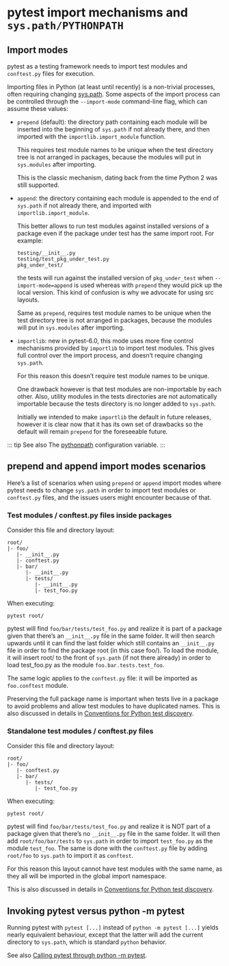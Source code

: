 # pytest import mechanisms and `sys.path/PYTHONPATH`

## Import modes

pytest as a testing framework needs to import test modules and `conftest.py` files for execution.

Importing files in Python (at least until recently) is a non-trivial processes, often requiring changing [sys.path](https://docs.python.org/3/library/sys.html#sys.path). Some aspects of the import process can be controlled through the `--import-mode` command-line flag, which can assume these values:

- `prepend` (default): the directory path containing each module will be inserted into the beginning of `sys.path` if not already there, and then imported with the `importlib.import_module` function.

    This requires test module names to be unique when the test directory tree is not arranged in packages, because the modules will put in `sys.modules` after importing.

    This is the classic mechanism, dating back from the time Python 2 was still supported.

- `append`: the directory containing each module is appended to the end of `sys.path` if not already there, and imported with `importlib.import_module`.

    This better allows to run test modules against installed versions of a package even if the package under test has the same import root. For example:

    ```shell
    testing/__init__.py
    testing/test_pkg_under_test.py
    pkg_under_test/
    ```

    the tests will run against the installed version of `pkg_under_test` when `--import-mode=append` is used whereas with `prepend` they would pick up the local version. This kind of confusion is why we advocate for using src layouts.

    Same as `prepend`, requires test module names to be unique when the test directory tree is not arranged in packages, because the modules will put in `sys.modules` after importing.

- `importlib`: new in pytest-6.0, this mode uses more fine control mechanisms provided by `importlib` to import test modules. This gives full control over the import process, and doesn’t require changing `sys.path`.

    For this reason this doesn’t require test module names to be unique.

    One drawback however is that test modules are non-importable by each other. Also, utility modules in the tests directories are not automatically importable because the tests directory is no longer added to `sys.path`.

    Initially we intended to make `importlib` the default in future releases, however it is clear now that it has its own set of drawbacks so the default will remain `prepend` for the foreseeable future.

::: tip See also
The [pythonpath](https://docs.pytest.org/en/latest/reference/reference.html#confval-pythonpath) configuration variable.
:::

## prepend and append import modes scenarios

Here’s a list of scenarios when using `prepend` or `append` import modes where pytest needs to change `sys.path` in order to import test modules or `conftest.py` files, and the issues users might encounter because of that.

### Test modules / conftest.py files inside packages

Consider this file and directory layout:

```shell
root/
|- foo/
   |- __init__.py
   |- conftest.py
   |- bar/
      |- __init__.py
      |- tests/
         |- __init__.py
         |- test_foo.py
```

When executing:

```shell
pytest root/
```

pytest will find `foo/bar/tests/test_foo.py` and realize it is part of a package given that there’s an `__init__.py` file in the same folder. It will then search upwards until it can find the last folder which still contains an `__init__.py` file in order to find the package root (in this case foo/). To load the module, it will insert root/ to the front of `sys.path` (if not there already) in order to load test_foo.py as the module `foo.bar.tests.test_foo`.

The same logic applies to the `conftest.py` file: it will be imported as `foo.conftest` module.

Preserving the full package name is important when tests live in a package to avoid problems and allow test modules to have duplicated names. This is also discussed in details in [Conventions for Python test discovery](https://docs.pytest.org/en/latest/explanation/goodpractices.html#test-discovery).

### Standalone test modules / conftest.py files

Consider this file and directory layout:

```shell
root/
|- foo/
   |- conftest.py
   |- bar/
      |- tests/
         |- test_foo.py
```

When executing:

```shell
pytest root/
```

pytest will find `foo/bar/tests/test_foo.py` and realize it is NOT part of a package given that there’s no `__init__.py` file in the same folder. It will then add `root/foo/bar/tests` to `sys.path` in order to import `test_foo.py` as the module `test_foo`. The same is done with the `conftest.py` file by adding `root/foo` to `sys.path` to import it as `conftest`.

For this reason this layout cannot have test modules with the same name, as they all will be imported in the global import namespace.

This is also discussed in details in [Conventions for Python test discovery](https://docs.pytest.org/en/latest/explanation/goodpractices.html#test-discovery).

## Invoking pytest versus python -m pytest

Running pytest with `pytest [...]` instead of `python -m pytest [...]` yields nearly equivalent behaviour, except that the latter will add the current directory to `sys.path`, which is standard `python` behavior.

See also [Calling pytest through python -m pytest](https://docs.pytest.org/en/latest/how-to/usage.html#invoke-python).